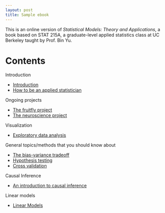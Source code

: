 ```yaml
---
layout: post
title: Sample ebook
---
```


This is an online version of *Statistical Models: Theory and Applications*, a book based on STAT 215A, a graduate-level applied statistics class at UC Berkeley taught by Prof. Bin Yu.



# Contents #

Introduction

* [Introduction][intro]
* [How to be an applied statistician][how]

Ongoing projects

* [The fruitfly project][fly]
* [The neuroscience project][neuro]

Visualization

* [Exploratory data analysis][eda]

General topics/methods that you should know about

* [The bias-variance tradeoff][trade]
* [Hypothesis testing][test]
* [Cross validation][cv]


Causal Inference

* [An introduction to causal inference][causal]

Linear models

* [Linear Models][lin]


[intro]: 0-introduction.html 
[how]: 1-philosophy.html
[fly]: 2-fruitfly.html 
[causal]: 3-causal.html
[eda]: 4-eda.html 
[trade]: 5-tradeoff.html
[test]: 6-testing.html
[cv]: 7-cv.html
[lin]: 8-linear.html
[neuro]: 9-neuro.html